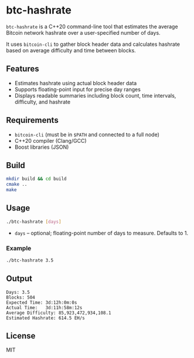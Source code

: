 # btc-hashrate

`btc-hashrate` is a C++20 command-line tool that estimates the average Bitcoin network hashrate over a user-specified number of days.

It uses `bitcoin-cli` to gather block header data and calculates hashrate based on average difficulty and time between blocks.

## Features

* Estimates hashrate using actual block header data
* Supports floating-point input for precise day ranges
* Displays readable summaries including block count, time intervals, difficulty, and hashrate

## Requirements

* `bitcoin-cli` (must be in `$PATH` and connected to a full node)
* C++20 compiler (Clang/GCC)
* Boost libraries (JSON)

## Build

```sh
mkdir build && cd build
cmake ..
make
```

## Usage

```sh
./btc-hashrate [days]
```

* `days` – optional; floating-point number of days to measure. Defaults to 1.

### Example

```sh
./btc-hashrate 3.5
```

## Output

```
Days: 3.5
Blocks: 504
Expected Time: 3d:12h:0m:0s
Actual Time:   3d:11h:58m:12s
Average Difficulty: 85,923,472,934,108.1
Estimated Hashrate: 614.5 EH/s
```

## License

MIT

